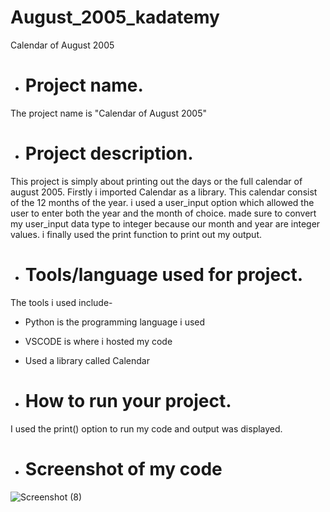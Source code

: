 # August_2005_kadatemy
Calendar of August 2005



- # Project name.

 The project name is "Calendar of August 2005"
 

- # Project description.

This project is simply about printing out the days or the full calendar of august 2005. Firstly i imported Calendar as a library. This calendar consist of the 12
months of the year. i used a user_input option which allowed the user to enter both the year and the month of choice. made sure to convert my user_input data type to 
integer because our month and year are integer values. i finally used the print function to print out my output.


- # Tools/language used for project.

The tools i used include-

- Python is the programming language i used
- VSCODE is where i hosted my code
- Used a library called Calendar


- # How to run your project.

I used the print() option to run my code and output was displayed.


- # Screenshot of my code

![Screenshot (8)](https://user-images.githubusercontent.com/78272083/160299715-0ad17ad2-7639-4365-a71c-474528ccf169.png)
